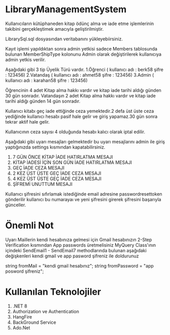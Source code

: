 # LibraryManagementSystem

Kullanıcıların kütüphaneden kitap ödünç alma ve iade etme işlemlerinin takibini gerçekleştimek amacıyla geliştirilmiştir.

LibrarySql.sql dosyasından veritabanını yükleyebiirsiniz.

Kayıt işlemi yapıldıktan sonra admin yetkisi sadece Members tablosunda bulunan MemberShipType kolonunu Admin olarak değiştirilerek kullanıcıya admin yetkis verilir.

Aşağıdaki gibi 3 tip  Üyelik Türü vardır.
1.Öğrenci ( kullanıcı adı : berk58 şifre : 123456)
2.Vatandaş ( kullanıcı adı : ahmet58 şifre : 123456)
3.Admin ( kullanıcı adı : karahan58 şifre : 123456)

Öğrencinin 4 adet Kitap alma hakkı vardır ve kitap iade tarihi aldığı günden 30 gün sonradır.
Vatandaşın 2 adet Kitap alma hakkı vardır ve kitap iade tarihi aldığı günden 14 gün sonradır.

Kullanıcı kitabı geç iade ettiğinde ceza yemektedir.2 defa üst üste ceza yediğinde kullanıcı hesabı pasif hale gelir ve giriş yapamaz.30 gün sonra tekrar aktif hale gelir.

Kullanıcının ceza sayısı 4 olduğunda hesabı kalıcı olarak iptal edilir.

Aşağıdaki gibi uyarı mesajları gelmektedir bu uyarı mesajlarını admin ile giriş yaptığınızda settings kısmından kapatabilirsiniz.

1. 7 GÜN ÖNCE KİTAP İADE HATIRLATMA MESAJI
2. KİTAP İADESİ İÇİN SON GÜN İADE HATIRLATMA MESAJI
3. GEÇ İADE CEZA MESAJI
4. 2 KEZ ÜST ÜSTE GEÇ İADE CEZA MESAJI
5. 4 KEZ ÜST ÜSTE GEÇ İADE CEZA MESAJI
6. ŞİFREMİ UNUTTUM MESAJI

Kullanıcı şifresini sıfırlamak istediğinde email adresine passwordresettoken gönderilir kullanıcı bu numarayaı ve yeni şifresini girerek şifresini başarıyla günceller.

# Önemli Not
Uyarı Maillerin kendi hesabınıza gelmesi için
Gmail hesabınızın 2-Step Verification kısmından App passwords üretmelisiniz
MyQuery Class'ının içindeki  SendEmail1 - SendEmail7 methodlarında bulunan aşağıdaki değişkenleri kendi gmail ve app pasword şifreniz ile doldurunuz 

 string fromMail = "kendi gmail hesabınız";
 string fromPassword = "app posword şifreniz";

# Kullanılan Teknolojiler
1.  .NET 8
2.  Authorization ve Authentication
3.  HangFire
4.  BackGround Service
5.  Ado.Net

